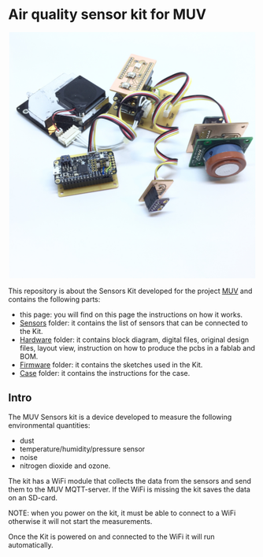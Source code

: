 # Air quality sensor kit for MUV

<p align="center"><img src="images/sensor_kit.jpg" width="500"></p>

This repository is about the Sensors Kit developed for the project [MUV](https://www.muv2020.eu/) and contains the following parts:
- this page: you will find on this page the instructions on how it works.
- [Sensors](https://github.com/waagsociety/air_quality_sensor_kit/tree/master/MUV%20Kit/Sensors) folder: it contains the list of sensors that can be connected to the Kit.
- [Hardware](https://github.com/waagsociety/air_quality_sensor_kit/tree/master/MUV%20Kit/Hardware) folder: it contains block diagram, digital files, original design files, layout view, instruction on how to produce the pcbs in a fablab and BOM.
- [Firmware](https://github.com/waagsociety/air_quality_sensor_kit/tree/master/MUV%20Kit/Firmware) folder: it contains the sketches used in the Kit.
- [Case](https://github.com/waagsociety/air_quality_sensor_kit/tree/master/MUV%20Kit/Case) folder: it contains the instructions for the case.

## Intro
The MUV Sensors kit is a device developed to measure the following environmental quantities:
* dust
* temperature/humidity/pressure sensor
* noise
* nitrogen dioxide and ozone.

The kit has a WiFi module that collects the data from the sensors and send them to the MUV MQTT-server. If the WiFi is missing the kit saves the data on an SD-card.

NOTE: when you power on the kit, it must be able to connect to a WiFi otherwise it will not start the measurements.

Once the Kit is powered on and connected to the WiFi it will run automatically.
